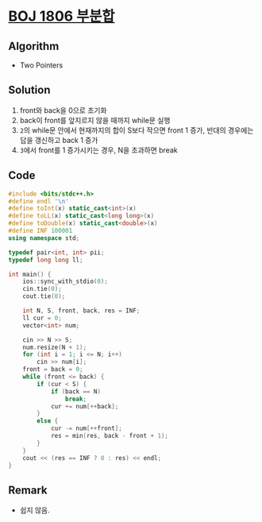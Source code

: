 # [BOJ 1806 부분합](https://www.acmicpc.net/problem/1806)

## Algorithm
* Two Pointers

## Solution
1. front와 back을 0으로 초기화
2. back이 front를 앞지르지 않을 때까지 while문 실행
3. ```2```의 while문 안에서 현재까지의 합이 S보다 작으면 front 1 증가, 반대의 경우에는 답을 갱신하고 back 1 증가
4. ```3```에서 front를 1 증가시키는 경우, N을 초과하면 break

## Code
```cpp
#include <bits/stdc++.h>
#define endl '\n'
#define toInt(x) static_cast<int>(x)
#define toLL(x) static_cast<long long>(x)
#define toDouble(x) static_cast<double>(x)
#define INF 100001
using namespace std;

typedef pair<int, int> pii;
typedef long long ll;

int main() {
	ios::sync_with_stdio(0);
	cin.tie(0);
	cout.tie(0);

	int N, S, front, back, res = INF;
	ll cur = 0;
	vector<int> num;

	cin >> N >> S;
	num.resize(N + 1);
	for (int i = 1; i <= N; i++)
		cin >> num[i];
	front = back = 0;	
	while (front <= back) {
		if (cur < S) {
			if (back == N)
				break;
			cur += num[++back];
		}
		else {
			cur -= num[++front];
			res = min(res, back - front + 1);
		}
	}
	cout << (res == INF ? 0 : res) << endl;
}
```

## Remark
* 쉽지 않음.